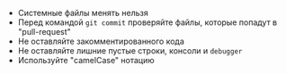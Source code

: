 * Системные файлы менять нельзя
* Перед командой `git commit` проверяйте файлы, которые попадут в "pull-request"
* Не оставляйте закомментированного кода
* Не оставляйте лишние пустые строки, консоли и `debugger`
* Используйте "camelCase" нотацию 

